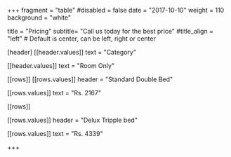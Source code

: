 +++
fragment = "table"
#disabled = false
date = "2017-10-10"
weight = 110
background = "white"

title = "Pricing"
subtitle= "Call us today for the best price"
#title_align = "left" # Default is center, can be left, right or center

[header]
  [[header.values]]
    text = "Category"

  [[header.values]]
    text = "Room Only"




[[rows]]
  [[rows.values]]
    header = "Standard Double Bed"

  [[rows.values]]
    text = "Rs. 2167"



[[rows]]

[[rows.values]]
    header = "Delux Tripple bed"

  [[rows.values]]
    text = "Rs. 4339"


    

+++
